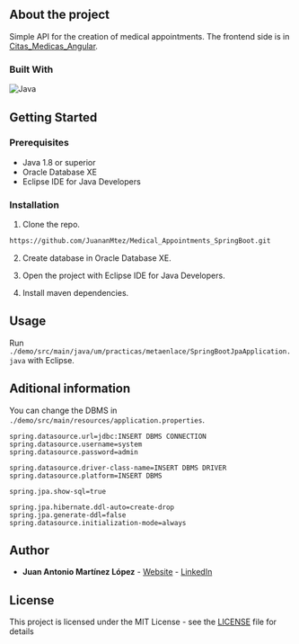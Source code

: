 ## About the project

Simple API for the creation of medical appointments. The frontend side is in [Citas_Medicas_Angular](https://github.com/JuananMtez/Citas_Medicas_Angular).

### Built With
![Java]

## Getting Started

### Prerequisites
* Java 1.8 or superior
* Oracle Database XE
* Eclipse IDE for Java Developers


### Installation
1. Clone the repo.
```sh
https://github.com/JuananMtez/Medical_Appointments_SpringBoot.git
```

2. Create database in Oracle Database XE.

3. Open the project with Eclipse IDE for Java Developers.

4. Install maven dependencies. 


## Usage

Run ``./demo/src/main/java/um/practicas/metaenlace/SpringBootJpaApplication.java`` with Eclipse.


## Aditional information

You can change the DBMS in ``./demo/src/main/resources/application.properties``.
```properties
spring.datasource.url=jdbc:INSERT DBMS CONNECTION
spring.datasource.username=system
spring.datasource.password=admin

spring.datasource.driver-class-name=INSERT DBMS DRIVER
spring.datasource.platform=INSERT DBMS

spring.jpa.show-sql=true

spring.jpa.hibernate.ddl-auto=create-drop
spring.jpa.generate-ddl=false
spring.datasource.initialization-mode=always

```




## Author

* **Juan Antonio Martínez López** - [Website](https://juananmtez.github.io/) - [LinkedIn](https://www.linkedin.com/in/juanantonio-martinez/)


## License

This project is licensed under the MIT License - see the [LICENSE](LICENSE) file for details

[Java]: https://img.shields.io/badge/java-20232A?style=for-the-badge&logo=openjdk
